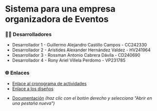 # Sistema para una empresa organizadora de Eventos

<div>
    <h3>👨‍💻 Desarrolladores</h3>
    <ul>
      <li>Desarrollador 1 - Guillermo Alejandro Castillo Campos - CC242330</li>
      <li>Desarrollador 2 - Arístides Alexander Hernández Valdez - HV241964</li>
      <li>Desarrollador 3 - Rossman Antonio Cabrera Dávila - CD240690</li>
      <li>Desarrollador 4 - Rony Ariel Villela Perdomo - VP231785</li>
    </ul>
</div>
<div>
  <h3>🌐 Enlaces</h3>
  <ul>
    <li>
        <a href="https://miro.com/welcomeonboard/ZHRVSEcyWmNQQTZsYXVSZnVCMnhVSnozMVpKTTdrOEVhZTRXbjNaNDd4cUlLTmdWQ1RvQ2IweFZKbzBUbTZOc3wzNDU4NzY0NjAzMDAyMjAyMTg5fDI=?share_link_id=401043310820" target="_blank">Enlace al cronograma de actividades</a>
    </li>
    <li>
        <a href="">Enlace a los diseños</a>
    </li>
  </ul>
</div>

- [Documentación]([https://enlace-a-la-documentacion.com](https://miro.com/welcomeonboard/ZHRVSEcyWmNQQTZsYXVSZnVCMnhVSnozMVpKTTdrOEVhZTRXbjNaNDd4cUlLTmdWQ1RvQ2IweFZKbzBUbTZOc3wzNDU4NzY0NjAzMDAyMjAyMTg5fDI=?share_link_id=401043310820)) _(haz clic con el botón derecho y selecciona "Abrir en una pestaña nueva")_
